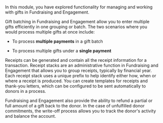 In this module, you have explored functionality for managing and working with gifts in Fundraising and Engagement.

Gift batching in Fundraising and Engagement allow you to enter multiple gifts efficiently in one grouping or batch. The two scenarios where you would process multiple gifts at once include:

- To process **multiple payments** in a gift batch

- To process multiple gifts under a **single payment**

Receipts can be generated and contain all the receipt information for a transaction. Receipt stacks are an administrative function in Fundraising and Engagement that allows you to group receipts, typically by financial year. Each receipt stack uses a unique prefix to help identify either how, when or where a receipt is produced. You can create templates for receipts and thank-you letters, which can be configured to be sent automatically to donors in a process.

Fundraising and Engagement also provide the ability to refund a partial or full amount of a gift back to the donor. In the case of unfulfilled donor commitments, the write-off process allows you to track the donor's activity and balance the account.
